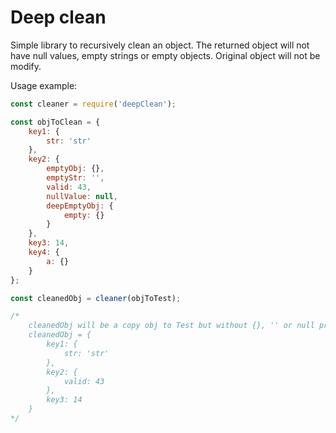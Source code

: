 # Deep clean

Simple library to recursively clean an object. The returned object will not have null values, empty strings or empty objects.
Original object will not be modify.

Usage example:
```javascript
const cleaner = require('deepClean');

const objToClean = {
    key1: { 
        str: 'str' 
    },
    key2: { 
        emptyObj: {},
        emptyStr: '',
        valid: 43,
        nullValue: null,
        deepEmptyObj: { 
            empty: {}
        }
    },
    key3: 14,
    key4: { 
        a: {}
    }
};

const cleanedObj = cleaner(objToTest);

/* 
    cleanedObj will be a copy obj to Test but without {}, '' or null properties
    cleanedObj = {
        key1: { 
            str: 'str' 
        },
        key2: {
            valid: 43
        },
        key3: 14 
    }
*/
```